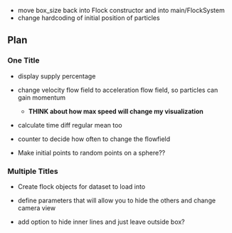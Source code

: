 
* move box_size back into Flock constructor and into main/FlockSystem
* change hardcoding of initial position of particles
## Plan
### One Title
* display supply percentage
* change velocity flow field to acceleration flow field, so particles can gain momentum
    * **THINK about how max speed will change my visualization**

* calculate time diff regular mean too
* counter to decide how often to change the flowfield

* Make initial points to random points on a sphere?? 

### Multiple Titles
* Create flock objects for dataset to load into
* define parameters that will allow you to hide the others and change camera view

* add option to hide inner lines and just leave outside box?

